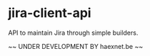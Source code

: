 jira-client-api
===============

API to maintain Jira through simple builders.

~~ UNDER DEVELOPMENT BY haexnet.be ~~
